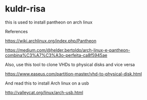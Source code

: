# kuldr-risa
this is used to install pantheon on arch linux


References

https://wiki.archlinux.org/index.php/Pantheon

https://medium.com/@helder.bertoldo/arch-linux-e-pantheon-combina%C3%A7%C3%A3o-perfeita-ca8f5945ae


Also, use this tool to clone VHDs to physical disks and vice versa

https://www.easeus.com/partition-master/vhd-to-physical-disk.html

And read this to install Arch linux on a usb

http://valleycat.org/linux/arch-usb.html
